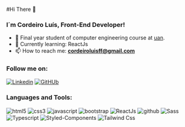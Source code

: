 

#Hi There 👋

### I´m Cordeiro Luís, Front-End Developer!


- 🔭  Final year student of computer engineering course at [uan](https://uan.ao/).
- 📖  Currently learning: ReactJs
- 📫  How to reach me: **cordeiroluisff@gmail.com**

### Follow me on: 
[![Linkedin](https://img.shields.io/badge/LinkedIn-0077B5?style=for-the-badge&logo=linkedin&logoColor=white)](https://www.linkedin.com/in/cordeiro-luis/)
[![GitHUb](https://img.shields.io/badge/GitHub-100000?style=for-the-badge&logo=github&logoColor=white)](https://github.com/corde177)

### Languages and Tools:
 <div style= "display: inline-block">
    <img align="center" alt="html5" src="https://img.shields.io/badge/HTML-239120?style=for-the-badge&logo=html5&logoColor=white">
    <img align="center" alt="css3" src="https://img.shields.io/badge/CSS-239120?&style=for-the-badge&logo=css3&logoColor=white">
    <img align="center" alt="javascript" src="https://img.shields.io/badge/JavaScript-F7DF1E?style=for-the-badge&logo=javascript&logoColor=black">
    <img align="center" alt="bootstrap" src="https://img.shields.io/badge/Bootstrap-563D7C?style=for-the-badge&logo=bootstrap&logoColor=white">
    <img align="center" alt="ReactJs" src="https://img.shields.io/badge/React-20232A?style=for-the-badge&logo=react&logoColor=61DAFB">
    <img align="center" alt="github" src="https://img.shields.io/badge/GIT-E44C30?style=for-the-badge&logo=git&logoColor=white"> 
    <img align="center" alt="Sass"  src="https://img.shields.io/badge/Sass-CC6699?style=for-the-badge&logo=sass&logoColor=white">
    <img align="center" alt="Typescript"  src=" https://img.shields.io/badge/TypeScript-007ACC?style=for-the-badge&logo=typescript&logoColor=white">
    <img align="center" alt="Styled-Components"  src=" https://img.shields.io/badge/styled--components-DB7093?style=for-the-badge&logo=styled-components&logoColor=white">
    <img align="center" alt="Tailwind Css"  src=" https://img.shields.io/badge/Tailwind_CSS-38B2AC?style=for-the-badge&logo=tailwind-css&logoColor=white">
  
   
    
  
 </div>

